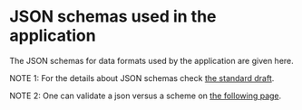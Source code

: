 # JSON schemas used in the application
The JSON schemas for data formats used by the application are given here. 

NOTE 1: For the details about JSON schemas check [the standard draft](http://json-schema.org).

NOTE 2: One can validate a json versus a scheme on [the following page](http://json-schema-validator.herokuapp.com/index.jsp).
